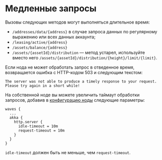 # Медленные запросы

Вызовы следующих методов могут выполняться длительное время:

* `/addresses/data/{address}` в случае запроса данных по регулярному выражению или всех данных аккаунта;
* `/leasing/active/{address}`
* `/assets/balance/{address}`
* `/assets/{assetId}/distribution` — метод устарел, используйте вместо него `/assets/{assetId}/distribution/{height}/limit/{limit}`.

Если нода не может обработать запрос в отведенное время, возвращается ошибка с HTTP-кодом 503 и следующим текстом:

```
The server was not able to produce a timely response to your request.
Please try again in a short while!
```

На собственной ноде вы можете увеличить таймаут обработки запросов, добавив в [конфигурацию ноды](/ru/waves-node/node-configuration) следующие параметры:

```
waves {
  ...
  akka {
    http.server {
      idle-timeout = 10m
      request-timeout = 10m
    }
  }
}
```

`idle-timeout` должен быть не меньше, чем `request-timeout`.
